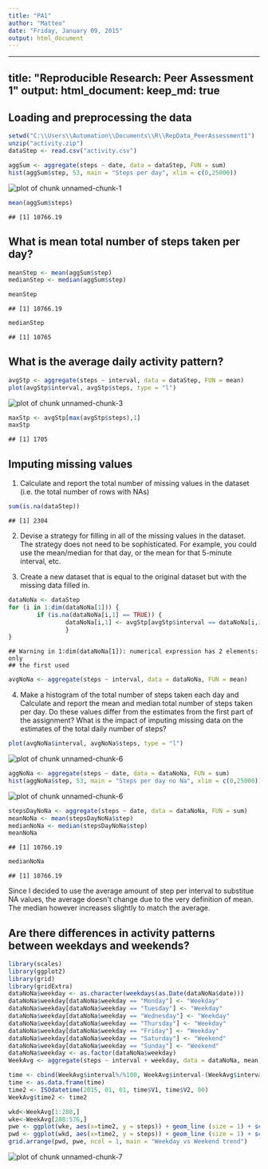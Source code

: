 ```yaml
---
title: "PA1"
author: "Matteo"
date: "Friday, January 09, 2015"
output: html_document
---
```


---
title: "Reproducible Research: Peer Assessment 1"
output: 
  html_document:
    keep_md: true
---


## Loading and preprocessing the data


```r
setwd("C:\\Users\\Automation\\Documents\\R\\RepData_PeerAssessment1")
unzip("activity.zip")
dataStep <- read.csv("activity.csv")

aggSum <- aggregate(steps ~ date, data = dataStep, FUN = sum)
hist(aggSum$step, 53, main = "Steps per day", xlim = c(0,25000))
```

![plot of chunk unnamed-chunk-1](figure/unnamed-chunk-1-1.png) 

```r
mean(aggSum$steps)
```

```
## [1] 10766.19
```


## What is mean total number of steps taken per day?

```r
meanStep <- mean(aggSum$step)
medianStep <- median(aggSum$step)

meanStep
```

```
## [1] 10766.19
```

```r
medianStep
```

```
## [1] 10765
```


## What is the average daily activity pattern?

```r
avgStp <- aggregate(steps ~ interval, data = dataStep, FUN = mean)
plot(avgStp$interval, avgStp$steps, type = "l")
```

![plot of chunk unnamed-chunk-3](figure/unnamed-chunk-3-1.png) 

```r
maxStp <- avgStp[max(avgStp$steps),1]
maxStp
```

```
## [1] 1705
```

## Imputing missing values
1. Calculate and report the total number of missing values in the dataset
(i.e. the total number of rows with NAs)

```r
sum(is.na(dataStep))
```

```
## [1] 2304
```

2. Devise a strategy for filling in all of the missing values in the dataset. The
strategy does not need to be sophisticated. For example, you could use
the mean/median for that day, or the mean for that 5-minute interval, etc.


3. Create a new dataset that is equal to the original dataset but with the
missing data filled in.

```r
dataNoNa <- dataStep
for (i in 1:dim(dataNoNa[1])) {
        if (is.na(dataNoNa[i,1] == TRUE)) {
                dataNoNa[i,1] <- avgStp[avgStp$interval == dataNoNa[i,3],2]
                }
}
```

```
## Warning in 1:dim(dataNoNa[1]): numerical expression has 2 elements: only
## the first used
```

```r
avgNoNa <- aggregate(steps ~ interval, data = dataNoNa, FUN = mean)
```

4. Make a histogram of the total number of steps taken each day and Calculate
and report the mean and median total number of steps taken per day. Do
these values differ from the estimates from the first part of the assignment?
What is the impact of imputing missing data on the estimates of the total
daily number of steps?

```r
plot(avgNoNa$interval, avgNoNa$steps, type = "l")
```

![plot of chunk unnamed-chunk-6](figure/unnamed-chunk-6-1.png) 

```r
aggNoNa <- aggregate(steps ~ date, data = dataNoNa, FUN = sum)
hist(aggNoNa$step, 53, main = "Steps per day no Na", xlim = c(0,25000))
```

![plot of chunk unnamed-chunk-6](figure/unnamed-chunk-6-2.png) 

```r
stepsDayNoNa <- aggregate(steps ~ date, data = dataNoNa, FUN = sum)
meanNoNa <- mean(stepsDayNoNa$step)
medianNoNa <- median(stepsDayNoNa$step)
meanNoNa
```

```
## [1] 10766.19
```

```r
medianNoNa
```

```
## [1] 10766.19
```


Since I decided to use the average amount of step per interval to substitue NA 
values, the average doesn't change due to the very definition of mean. The 
median however increases slightly to match the average.  

## Are there differences in activity patterns between weekdays and weekends?

```r
library(scales)
library(ggplot2)
library(grid)
library(gridExtra)
dataNoNa$weekday <- as.character(weekdays(as.Date(dataNoNa$date)))
dataNoNa$weekday[dataNoNa$weekday == "Monday"] <- "Weekday"
dataNoNa$weekday[dataNoNa$weekday == "Tuesday"] <- "Weekday"
dataNoNa$weekday[dataNoNa$weekday == "Wednesday"] <- "Weekday"
dataNoNa$weekday[dataNoNa$weekday == "Thursday"] <- "Weekday"
dataNoNa$weekday[dataNoNa$weekday == "Friday"] <- "Weekday"
dataNoNa$weekday[dataNoNa$weekday == "Saturday"] <- "Weekend"
dataNoNa$weekday[dataNoNa$weekday == "Sunday"] <- "Weekend"
dataNoNa$weekday <- as.factor(dataNoNa$weekday)
WeekAvg <- aggregate(steps ~ interval + weekday, data = dataNoNa, mean)

time <- cbind(WeekAvg$interval%/%100, WeekAvg$interval-(WeekAvg$interval%/%100)*100)
time <- as.data.frame(time)
time2 <- ISOdatetime(2015, 01, 01, time$V1, time$V2, 00)
WeekAvg$time2 <- time2

wkd<-WeekAvg[1:288,]
wke<-WeekAvg[288:576,]
pwe <- ggplot(wke, aes(x=time2, y = steps)) + geom_line (size = 1) + scale_x_datetime(labels = date_format("%H:%M"),breaks = "2 hour") + theme (axis.text=element_text(size=8))+ xlab("Hour")
pwd <- ggplot(wkd, aes(x=time2, y = steps)) + geom_line (size = 1) + scale_x_datetime(labels = date_format("%H:%M"),breaks = "2 hour") + theme (axis.text=element_text(size=8))+ xlab("Hour")
grid.arrange(pwd, pwe, ncol = 1, main = "Weekday vs Weekend trend")
```

![plot of chunk unnamed-chunk-7](figure/unnamed-chunk-7-1.png) 
